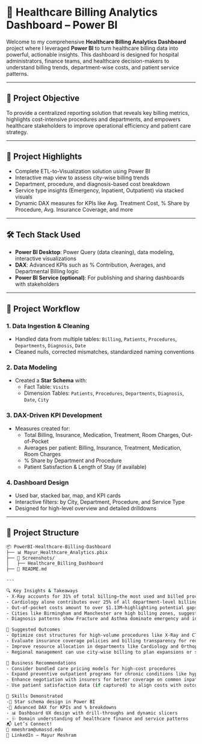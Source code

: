 # 🏥 Healthcare Billing Analytics Dashboard – Power BI

Welcome to my comprehensive **Healthcare Billing Analytics Dashboard** project where I leveraged **Power BI** to turn healthcare billing data into powerful, actionable insights. This dashboard is designed for hospital administrators, finance teams, and healthcare decision-makers to understand billing trends, department-wise costs, and patient service patterns.

---

## 🎯 Project Objective

To provide a centralized reporting solution that reveals key billing metrics, highlights cost-intensive procedures and departments, and empowers healthcare stakeholders to improve operational efficiency and patient care strategy.

---

## 🌟 Project Highlights

- Complete ETL-to-Visualization solution using Power BI
- Interactive map view to assess city-wise billing trends
- Department, procedure, and diagnosis-based cost breakdown
- Service type insights (Emergency, Inpatient, Outpatient) via stacked visuals
- Dynamic DAX measures for KPIs like Avg. Treatment Cost, % Share by Procedure, Avg. Insurance Coverage, and more

---

## 🛠️ Tech Stack Used

- **Power BI Desktop**: Power Query (data cleaning), data modeling, interactive visualizations
- **DAX**: Advanced KPIs such as % Contribution, Averages, and Departmental Billing logic
- **Power BI Service (optional)**: For publishing and sharing dashboards with stakeholders

---

## 🔄 Project Workflow

### 1. Data Ingestion & Cleaning
- Handled data from multiple tables: `Billing`, `Patients`, `Procedures`, `Departments`, `Diagnosis`, `Date`
- Cleaned nulls, corrected mismatches, standardized naming conventions

### 2. Data Modeling
- Created a **Star Schema** with:
  - Fact Table: `Visits`
  - Dimension Tables: `Patients`, `Procedures`, `Departments`, `Diagnosis`, `Date`, `City`

### 3. DAX-Driven KPI Development
- Measures created for:
  - Total Billing, Insurance, Medication, Treatment, Room Charges, Out-of-Pocket
  - Averages per patient: Billing, Insurance, Treatment, Medication, Room Charges
  - % Share by Department and Procedure
  - Patient Satisfaction & Length of Stay (if available)

### 4. Dashboard Design
- Used bar, stacked bar, map, and KPI cards
- Interactive filters: by City, Department, Procedure, and Service Type
- Designed for high-level overview and detailed drilldowns

---

## 📁 Project Structure

```bash
📦 PowerBI-Healthcare-Billing-Dashboard
├── 📊 Mayur_Healthcare_Analytics.pbix
├── 📁 Screenshots/
│   ├── Healthcare_Billing_Dashboard
├── 📄 README.md

---

🔍 Key Insights & Takeaways
- X-Ray accounts for 31% of total billing—the most used and billed procedure
- Cardiology alone contributes over 25% of all department-level billing
- Out-of-pocket costs amount to over $1.13M—highlighting potential gaps in insurance coverage
- Cities like Birmingham and Manchester are high billing zones, suggesting a focus on patient load or facility scale
- Diagnosis patterns show Fracture and Asthma dominate emergency and inpatient services, while Migraine and Hypertension lean more outpatient

🚀 Suggested Outcomes
- Optimize cost structures for high-volume procedures like X-Ray and CT Scan
- Evaluate insurance coverage policies and billing transparency for reducing out-of-pocket burden
- Improve resource allocation in departments like Cardiology and Orthopedics
- Regional management can use city-wise billing to plan expansions or streamline operations

📌 Business Recommendations
- Consider bundled care pricing models for high-cost procedures
- Expand preventive outpatient programs for chronic conditions like hypertension
- Enhance negotiation with insurers for better coverage on common inpatient treatments
- Use patient satisfaction data (if captured) to align costs with outcomes

🧠 Skills Demonstrated
-🧩 Star schema design in Power BI
-🔢 Advanced DAX for KPIs and % breakdowns
- 📊 Dashboard UX design with drill-throughs and dynamic slicers
- 🩺 Domain understanding of healthcare finance and service patterns
📬 Let’s Connect!
📧 mmeshram@umassd.edu
🔗 LinkedIn – Mayur Meshram
